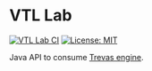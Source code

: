 # VTL Lab

[![VTL Lab CI](https://github.com/InseeFrLab/VTL-Lab/actions/workflows/ci.yml/badge.svg)](https://github.com/InseeFrLab/VTL-Lab/actions/workflows/ci.yml)
[![License: MIT](https://img.shields.io/badge/License-MIT-blue.svg)](https://opensource.org/licenses/MIT)

Java API to consume [Trevas engine](https://github.com/InseeFr/Trevas).
